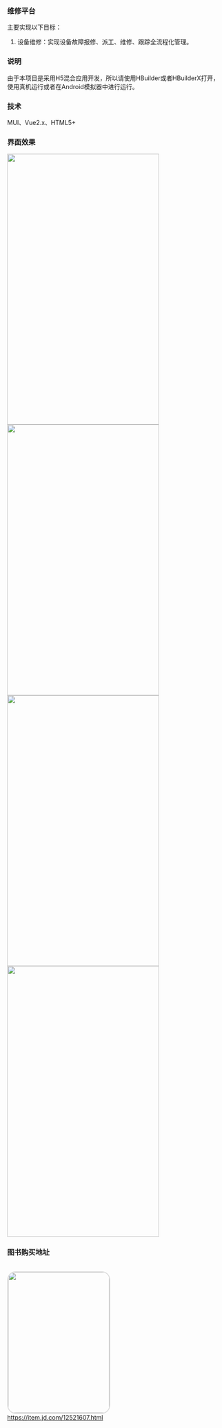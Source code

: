### 维修平台
主要实现以下目标：
1.	设备维修：实现设备故障报修、派工、维修、跟踪全流程化管理。
### 说明
由于本项目是采用H5混合应用开发，所以请使用HBuilder或者HBuilderX打开，使用真机运行或者在Android模拟器中进行运行。
### 技术
MUI、Vue2.x、HTML5+
### 界面效果
<img src="https://github.com/zouyujie/repair_app_green/tree/master/screenshot/1.jpg" width="352" height="627">
<img src="https://github.com/zouyujie/repair_app_green/tree/master/screenshot/2.png" width="352" height="627">
<img src="https://github.com/zouyujie/repair_app_green/tree/master/screenshot/3.jpg" width="352" height="627">
<img src="https://github.com/zouyujie/repair_app_green/tree/master/screenshot/4.jpg" width="352" height="627">
<h3>图书购买地址</h3>
<br/><a href="https://item.jd.com/12521607.html" target="_blank">
<img src="https://www.cnblogs.com/images/cnblogs_com/jiekzou/780174/o_e.png" style=" border:2px solid #ddd;border-radius:20px;" height="326" width="235">
</a>
<br/>
<a href="https://item.jd.com/12521607.html" target="_blank">https://item.jd.com/12521607.html</a>